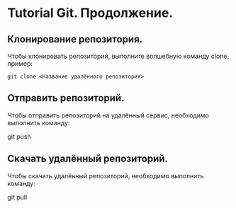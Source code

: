 # Tutorial Git. Продолжение.

## Клонирование репозитория.

Чтобы клонировать репозиторий,
выполните волшебную команду clone,
пример:
```
git clone <Название удалённого репозитория>
```
## Отправить репозиторий.

Чтобы отправить репозиторий на 
удалённый сервис, необходимо выполнить команду:

git push

## Скачать удалённый репозиторий.

Чтобы скачать удалённый репозиторий, необходимо выполнить
команду:

git pull
 